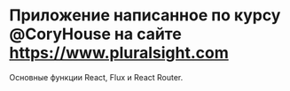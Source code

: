 # Приложение написанное по курсу @CoryHouse на сайте https://www.pluralsight.com

Основные функции React, Flux и React Router.
